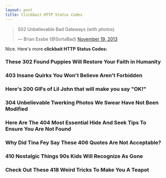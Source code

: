 ```yaml
---
layout: post
title: Clickbait HTTP Status Codes
---
```


<blockquote class="twitter-tweet" lang="en"><p>502 Unbelievable Bad Gateways (with photos)</p>&mdash; Brian Essbe (@SortaBad) <a href="https://twitter.com/SortaBad/statuses/402918987161292800">November 19, 2013</a></blockquote>
<script webc:keep async src="//platform.twitter.com/widgets.js" charset="utf-8"></script>

Nice. Here's more **clickbait HTTP Status Codes:**

### These 302 Found Puppies Will Restore Your Faith in Humanity

### 403 Insane Quirks You Won't Believe Aren't Forbidden

### Here's 200 GIFs of Lil John that will make you say "OK!"

### 304 Unbelievable Twerking Photos We Swear Have Not Been Modified

### Here Are The 404 Most Essential Hide And Seek Tips To Ensure You Are Not Found

### Why Did Tina Fey Say These 406 Quotes Are Not Acceptable?

### 410 Nostalgic Things 90s Kids Will Recognize As Gone

### Check Out These 418 Weird Tricks To Make You A Teapot
